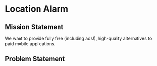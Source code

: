 # Location Alarm

## Mission Statement
We want to provide fully free (including ads!), high-quality alternatives to paid mobile applications.

## Problem Statement
